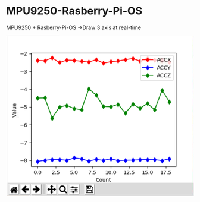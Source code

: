 # MPU9250-Rasberry-Pi-OS
MPU9250 + Rasberry-Pi-OS ->Draw 3 axis at real-time

![image](https://github.com/eejason7328/MPU9250-Rasberry-Pi-OS/blob/main/real-time_for_3axis.PNG)
